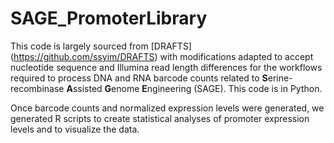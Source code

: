 # SAGE_PromoterLibrary
This code is largely sourced from [DRAFTS] (https://github.com/ssyim/DRAFTS) with modifications adapted to accept nucleotide sequence and Illumina read length differences for the workflows required to process DNA and RNA barcode counts related to **S**erine-recombinase **A**ssisted **G**enome **E**ngineering (SAGE). This code is in Python.

Once barcode counts and normalized expression levels were generated, we generated R scripts to create statistical analyses of promoter expression levels and to visualize the data.
